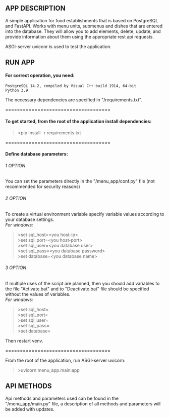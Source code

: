 ## APP DESCRIPTION ##

A simple application for food establishments that is based on PostgreSQL and FastAPI.
Works with menu units, submenus and dishes that are entered into the database. They will allow you to add elements, delete, update, and provide information about them using the appropriate rest api requests.

ASGI-server uviconr is used to test the application.

## RUN APP ##

#### For correct operation, you need: ####
    PostgreSQL 14.2, compiled by Visual C++ build 1914, 64-bit
    Python 3.9

The necessary dependencies are specified in "/requirements.txt".

====================================

#### To get started, from the root of the application install dependencies: ####  
>\>pip install -r requirements.txt

====================================

#### Define database parameters: ####

###### 1 OPTION ######
You can set the parameters directly in the "/menu_app/conf.py" file (not recommended for security reasons)

###### 2 OPTION ######
To create a virtual environment variable specify variable values according to your database settings.  
*For windows:*  
>\>set sql_host=\<you host-ip>  
>\>set sql_port=\<you host-port>  
>\>set sql_user=\<you database user>  
>\>set sql_pass=\<you database password>  
>\>set database=\<you database name>

###### 3 OPTION ######
If multiple uses of the script are planned, then you should add variables to the file "Activate.bat" and to "Deactivate.bat" file should be specified without the values of variables.  
*For windows:* 
  
>\>set sql_host=  
>\>set sql_port=  
>\>set sql_user=  
>\>set sql_pass=  
>\>set database=

Then restart venv.

====================================

From the root of the application, run ASGI-server uvicorn:  
>\>uvicorn menu_app.main:app

## API METHODS ##

Api methods and parameters used can be found in the "/menu_app/main.py" file, a description of all methods and parameters will be added with updates.
